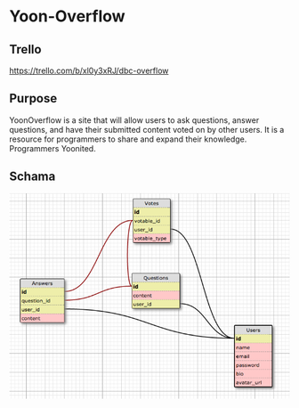 # Yoon-Overflow

## Trello
https://trello.com/b/xl0y3xRJ/dbc-overflow

## Purpose
YoonOverflow is a site that will allow users to ask questions, answer questions, and have their submitted content voted on by other users. It is a resource for programmers to share and expand their knowledge. Programmers Yoonited.

## Schama
![Schama](schama.png)

